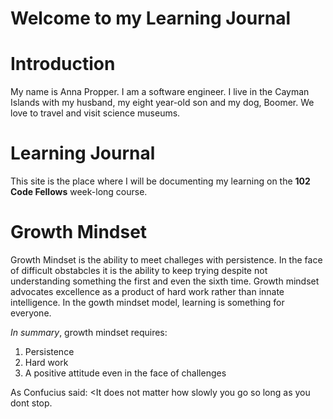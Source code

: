 # Welcome to my Learning Journal

# Introduction
My name is Anna Propper.  I am a software engineer.  I live in the Cayman Islands with my husband, my eight year-old son and my dog, Boomer.  We love to travel and visit science museums.  

# Learning Journal
This site is the place where I will be documenting my learning on the **102 Code Fellows** week-long course.

# Growth Mindset
Growth Mindset is the ability to meet challeges with persistence.  In the face of difficult obstabcles it is the ability to keep trying despite not understanding something the first and even the sixth time.  Growth  mindset advocates excellence as a product of hard work rather than innate intelligence. In the gowth mindset model, learning is something for everyone.

*In summary*, growth mindset requires:
1. Persistence
2. Hard work
3. A positive attitude even in the face of challenges

As Confucius said: 
<It does not matter how slowly you go so long as you dont stop.
